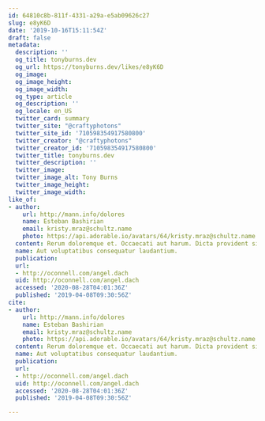 ```yaml
---
id: 64810c8b-811f-4331-a29a-e5ab09626c27
slug: e8yK6D
date: '2019-10-16T15:11:54Z'
draft: false
metadata:
  description: ''
  og_title: tonyburns.dev
  og_url: https://tonyburns.dev/likes/e8yK6D
  og_image: 
  og_image_height: 
  og_image_width: 
  og_type: article
  og_description: ''
  og_locale: en_US
  twitter_card: summary
  twitter_site: "@craftyphotons"
  twitter_site_id: '710598354917580800'
  twitter_creator: "@craftyphotons"
  twitter_creator_id: '710598354917580800'
  twitter_title: tonyburns.dev
  twitter_description: ''
  twitter_image: 
  twitter_image_alt: Tony Burns
  twitter_image_height: 
  twitter_image_width: 
like_of:
- author:
    url: http://mann.info/dolores
    name: Esteban Bashirian
    email: kristy.mraz@schultz.name
    photo: https://api.adorable.io/avatars/64/kristy.mraz@schultz.name.png
  content: Rerum doloremque et. Occaecati aut harum. Dicta provident similique.
  name: Aut voluptatibus consequatur laudantium.
  publication: 
  url:
  - http://oconnell.com/angel.dach
  uid: http://oconnell.com/angel.dach
  accessed: '2020-08-28T04:01:36Z'
  published: '2019-04-08T09:30:56Z'
cite:
- author:
    url: http://mann.info/dolores
    name: Esteban Bashirian
    email: kristy.mraz@schultz.name
    photo: https://api.adorable.io/avatars/64/kristy.mraz@schultz.name.png
  content: Rerum doloremque et. Occaecati aut harum. Dicta provident similique.
  name: Aut voluptatibus consequatur laudantium.
  publication: 
  url:
  - http://oconnell.com/angel.dach
  uid: http://oconnell.com/angel.dach
  accessed: '2020-08-28T04:01:36Z'
  published: '2019-04-08T09:30:56Z'

---
```



